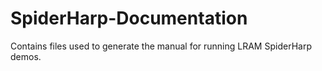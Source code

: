 # SpiderHarp-Documentation

Contains files used to generate the manual for running LRAM SpiderHarp demos.
